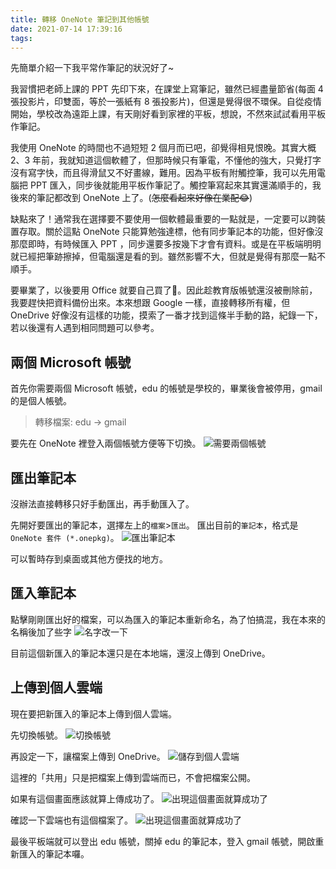 ```yaml
---
title: 轉移 OneNote 筆記到其他帳號
date: 2021-07-14 17:39:16
tags:
---
```


先簡單介紹一下我平常作筆記的狀況好了~

我習慣把老師上課的 PPT 先印下來，在課堂上寫筆記，雖然已經盡量節省(每面 4 張投影片，印雙面，等於一張紙有 8 張投影片)，但還是覺得很不環保。自從疫情開始，學校改為遠距上課，有天剛好看到家裡的平板，想說，不然來試試看用平板作筆記。
<!-- more -->
我使用 OneNote 的時間也不過短短 2 個月而已吧，卻覺得相見恨晚。其實大概 2、3 年前，我就知道這個軟體了，但那時候只有筆電，不懂他的強大，只覺打字沒有寫字快，而且得滑鼠又不好畫線，難用。因為平板有附觸控筆，我可以先用電腦把 PPT 匯入，同步後就能用平板作筆記了。觸控筆寫起來其實還滿順手的，我後來的筆記都改到 OneNote 上了。(~~怎麼看起來好像在業配😂~~)

缺點來了！通常我在選擇要不要使用一個軟體最重要的一點就是，一定要可以跨裝置存取。關於這點 OneNote 只能算勉強達標，他有同步筆記本的功能，但好像沒那麼即時，有時候匯入 PPT ，同步還要多按幾下才會有資料。或是在平板端明明就已經把筆跡擦掉，但電腦還是看的到。雖然影響不大，但就是覺得有那麼一點不順手。

要畢業了，以後要用 Office 就要自己買了🙁。因此趁教育版帳號還沒被刪除前，我要趕快把資料備份出來。本來想跟 Google 一樣，直接轉移所有權，但 OneDrive 好像沒有這樣的功能，摸索了一番才找到這條半手動的路，紀錄一下，若以後還有人遇到相同問題可以參考。

## 兩個 Microsoft 帳號
首先你需要兩個 Microsoft 帳號，edu 的帳號是學校的，畢業後會被停用，gmail 的是個人帳號。

> 轉移檔案: edu -> gmail

要先在 OneNote 裡登入兩個帳號方便等下切換。
![需要兩個帳號](需要兩個帳號.png)

## 匯出筆記本
沒辦法直接轉移只好手動匯出，再手動匯入了。

先開好要匯出的筆記本，選擇左上的`檔案`>`匯出`。
匯出目前的`筆記本`，格式是`OneNote 套件 (*.onepkg)`。
![匯出筆記本](匯出筆記本.png)

可以暫時存到桌面或其他方便找的地方。

## 匯入筆記本
點擊剛剛匯出好的檔案，可以為匯入的筆記本重新命名，為了怕搞混，我在本來的名稱後加了些字
![名字改一下](名字改一下.png)

目前這個新匯入的筆記本還只是在本地端，還沒上傳到 OneDrive。

## 上傳到個人雲端
現在要把新匯入的筆記本上傳到個人雲端。

先切換帳號。
![切換帳號](切換帳號.png)

再設定一下，讓檔案上傳到 OneDrive。
![儲存到個人雲端](儲存到個人雲端.png)

這裡的「共用」只是把檔案上傳到雲端而已，不會把檔案公開。

如果有這個畫面應該就算上傳成功了。
![出現這個畫面就算成功了](出現這個畫面就算成功了.png)

確認一下雲端也有這個檔案了。
![出現這個畫面就算成功了](出現這個畫面就算成功了.png)

最後平板端就可以登出 edu 帳號，關掉 edu 的筆記本，登入 gmail 帳號，開啟重新匯入的筆記本囉。
